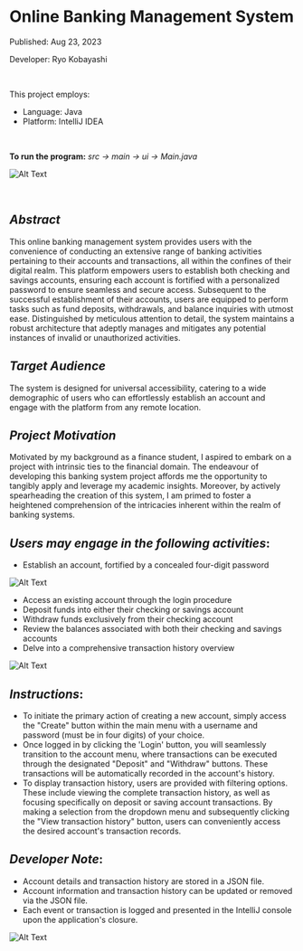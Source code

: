 # Online Banking Management System

Published: Aug 23, 2023

Developer: Ryo Kobayashi

<br/>

This project employs:
- Language: Java
- Platform: IntelliJ IDEA

<br/>

**To run the program:** *src → main → ui → Main.java*

![Alt Text](https://media.giphy.com/media/eFDAUTDYWluxiZt5B3/giphy.gif)

<br/>

## *Abstract*
This online banking management system provides users with the convenience of conducting an extensive range of banking activities pertaining to their accounts and transactions, all within the confines of their digital realm. This platform empowers users to establish both checking and savings accounts, ensuring each account is fortified with a personalized password to ensure seamless and secure access. Subsequent to the successful establishment of their accounts, users are equipped to perform tasks such as fund deposits, withdrawals, and balance inquiries with utmost ease. Distinguished by meticulous attention to detail, the system maintains a robust architecture that adeptly manages and mitigates any potential instances of invalid or unauthorized activities.

## *Target Audience*
The system is designed for universal accessibility, catering to a wide demographic of users who can effortlessly establish an account and engage with the platform from any remote location.

## *Project Motivation*
Motivated by my background as a finance student, I aspired to embark on a project with intrinsic ties to the financial domain. The endeavour of developing this banking system project affords me the opportunity to tangibly apply and leverage my academic insights. Moreover, by actively spearheading the creation of this system, I am primed to foster a heightened comprehension of the intricacies inherent within the realm of banking systems.

## *Users may engage in the following activities*:
- Establish an account, fortified by a concealed four-digit password

![Alt Text](https://media.giphy.com/media/SCqhvk3Hr5EUmHRNpH/giphy.gif)

- Access an existing account through the login procedure
- Deposit funds into either their checking or savings account
- Withdraw funds exclusively from their checking account
- Review the balances associated with both their checking and savings accounts
- Delve into a comprehensive transaction history overview


![Alt Text](https://media.giphy.com/media/3giGDo5HtlecNa5arS/giphy.gif)


## *Instructions*:
- To initiate the primary action of creating a new account, simply access the "Create" button within the main menu with a username and password (must be in four digits) of your choice.
- Once logged in by clicking the 'Login' button, you will seamlessly transition to the account menu, where transactions can be executed through the designated "Deposit" and "Withdraw" buttons. These transactions will be automatically recorded in the account's history.
- To display transaction history, users are provided with filtering options. These include viewing the complete transaction history, as well as focusing specifically on deposit or saving account transactions. By making a selection from the dropdown menu and subsequently clicking the "View transaction history" button, users can conveniently access the desired account's transaction records.

## *Developer Note*:
- Account details and transaction history are stored in a JSON file.
- Account information and transaction history can be updated or removed via the JSON file.
- Each event or transaction is logged and presented in the IntelliJ console upon the application's closure.

![Alt Text](https://media.giphy.com/media/bMpHZ9oBpqphLOALXz/giphy.gif)
